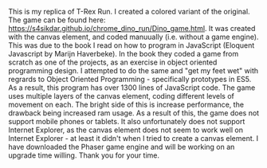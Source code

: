 This is my replica of T-Rex Run. I created a colored variant of the original. The game can be found here: https://s4sikdar.github.io/chrome_dino_run/Dino_game.html. It was created 
with the canvas element, and coded manuually (i.e. without a game engine). This was due to the book I read on how to program in JavaScript (Eloquent Javascript by Marijn Haverbeke).
In the book they coded a game from scratch as one of the projects, as an exercise in object oriented programming design. I attempted to do the same and "get my feet wet" with 
regrards to Object Oriented Programming - specifically prototypes in ES5. As a result, this program has over 1300 lines of JavaScript code. The game uses multiple layers of the 
canvas element, coding different levels of movement on each. The bright side of this is increase performance, the drawback being increased ram usage. As a result of this, the game 
does not support mobile phones or tablets. It also unfortunately does not support Internet Explorer, as the canvas element does not seem to work well on Internet Explorer - at least 
it didn't when I tried to create a canvas element. I have downloaded the Phaser game engine and will be working on an upgrade time willing. Thank you for your time.
